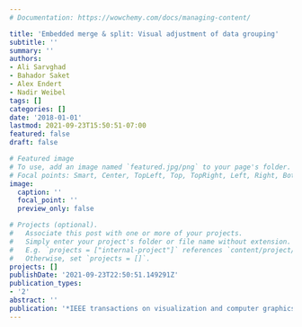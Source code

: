 ```yaml
---
# Documentation: https://wowchemy.com/docs/managing-content/

title: 'Embedded merge & split: Visual adjustment of data grouping'
subtitle: ''
summary: ''
authors:
- Ali Sarvghad
- Bahador Saket
- Alex Endert
- Nadir Weibel
tags: []
categories: []
date: '2018-01-01'
lastmod: 2021-09-23T15:50:51-07:00
featured: false
draft: false

# Featured image
# To use, add an image named `featured.jpg/png` to your page's folder.
# Focal points: Smart, Center, TopLeft, Top, TopRight, Left, Right, BottomLeft, Bottom, BottomRight.
image:
  caption: ''
  focal_point: ''
  preview_only: false

# Projects (optional).
#   Associate this post with one or more of your projects.
#   Simply enter your project's folder or file name without extension.
#   E.g. `projects = ["internal-project"]` references `content/project/deep-learning/index.md`.
#   Otherwise, set `projects = []`.
projects: []
publishDate: '2021-09-23T22:50:51.149291Z'
publication_types:
- '2'
abstract: ''
publication: '*IEEE transactions on visualization and computer graphics*'
---
```

